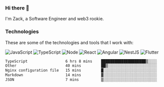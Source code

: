 ### Hi there 👋
I'm Zack, a Software Engineer and web3 rookie.

### Technologies
These are some of the technologies and tools that I work with:

![JavaScript](https://img.shields.io/badge/JavaScript-323330.svg?logo=javascript&logoColor=F7DF1E) 
![TypeScript](https://img.shields.io/badge/TypeScript-007ACC.svg?logo=typescript&logoColor=white) 
![Node](https://img.shields.io/badge/Node.js-43853D.svg?logo=node.js&logoColor=white)
![React](https://img.shields.io/badge/React-20232a.svg?logo=react&logoColor=61DAFB) 
![Angular](https://img.shields.io/badge/Angular-E23237.svg?logo=angularjs&logoColor=white)
![NestJS](https://img.shields.io/badge/NestJS-E0234E?logo=nestjs&logoColor=white)
![Flutter](https://img.shields.io/badge/Flutter-02569B.svg?logo=flutter&logoColor=white)

<!--START_SECTION:waka-->

```txt
TypeScript                 6 hrs 8 mins    ████████████████████▒░░░░   80.93 %
Other                      40 mins         ██▒░░░░░░░░░░░░░░░░░░░░░░   08.80 %
Nginx configuration file   15 mins         █░░░░░░░░░░░░░░░░░░░░░░░░   03.44 %
Markdown                   14 mins         ▓░░░░░░░░░░░░░░░░░░░░░░░░   03.20 %
JSON                       7 mins          ▒░░░░░░░░░░░░░░░░░░░░░░░░   01.61 %
```

<!--END_SECTION:waka-->
